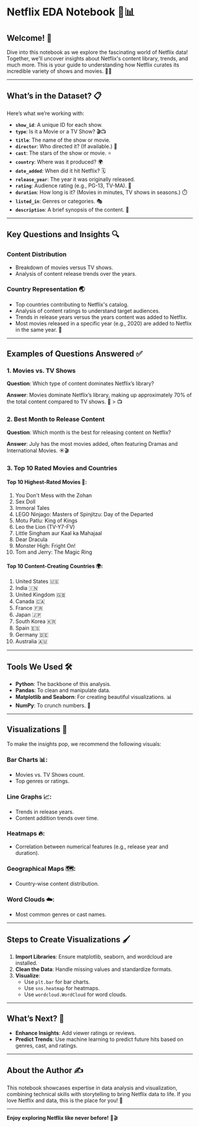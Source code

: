 # Netflix EDA Notebook 🎥📊

## Welcome! 🌟

Dive into this notebook as we explore the fascinating world of Netflix data! Together, we'll uncover insights about Netflix's content library, trends, and much more. This is your guide to understanding how Netflix curates its incredible variety of shows and movies. 🍿✨

---

## What’s in the Dataset? 📋

Here’s what we’re working with:

- **`show_id`**: A unique ID for each show.
- **`type`**: Is it a Movie or a TV Show? 🎬📺
- **`title`**: The name of the show or movie.
- **`director`**: Who directed it? (If available.) 🎥
- **`cast`**: The stars of the show or movie. ⭐
- **`country`**: Where was it produced? 🌍
- **`date_added`**: When did it hit Netflix? 🗓️
- **`release_year`**: The year it was originally released.
- **`rating`**: Audience rating (e.g., PG-13, TV-MA). 🔞
- **`duration`**: How long is it? (Movies in minutes, TV shows in seasons.) ⏱️
- **`listed_in`**: Genres or categories. 🎭
- **`description`**: A brief synopsis of the content. 📝

---

## Key Questions and Insights 🔍

### Content Distribution

- Breakdown of movies versus TV shows.
- Analysis of content release trends over the years.

### Country Representation 🌏

- Top countries contributing to Netflix's catalog.
- Analysis of content ratings to understand target audiences.
- Trends in release years versus the years content was added to Netflix.
- Most movies released in a specific year (e.g., 2020) are added to Netflix in the same year. 🎉

---

## Examples of Questions Answered ✅

### 1. Movies vs. TV Shows

**Question**: Which type of content dominates Netflix’s library?

**Answer**: Movies dominate Netflix’s library, making up approximately 70% of the total content compared to TV shows. 🎥 > 📺

### 2. Best Month to Release Content

**Question**: Which month is the best for releasing content on Netflix?

**Answer**: July has the most movies added, often featuring Dramas and International Movies. ☀️🎬

### 3. Top 10 Rated Movies and Countries

#### Top 10 Highest-Rated Movies 🌟:

1. You Don't Mess with the Zohan
2. Sex Doll
3. Immoral Tales
4. LEGO Ninjago: Masters of Spinjitzu: Day of the Departed
5. Motu Patlu: King of Kings
6. Leo the Lion (TV-Y7-FV)
7. Little Singham aur Kaal ka Mahajaal
8. Dear Dracula
9. Monster High: Fright On!
10. Tom and Jerry: The Magic Ring

#### Top 10 Content-Creating Countries 🌍:

1. United States 🇺🇸
2. India 🇮🇳
3. United Kingdom 🇬🇧
4. Canada 🇨🇦
5. France 🇫🇷
6. Japan 🇯🇵
7. South Korea 🇰🇷
8. Spain 🇪🇸
9. Germany 🇩🇪
10. Australia 🇦🇺

---

## Tools We Used 🛠️

- **Python**: The backbone of this analysis.
- **Pandas**: To clean and manipulate data.
- **Matplotlib and Seaborn**: For creating beautiful visualizations. 📊
- **NumPy**: To crunch numbers. 🔢

---

## Visualizations 🎨

To make the insights pop, we recommend the following visuals:

### Bar Charts 📊:
- Movies vs. TV Shows count.
- Top genres or ratings.

### Line Graphs 📈:
- Trends in release years.
- Content addition trends over time.

### Heatmaps 🔥:
- Correlation between numerical features (e.g., release year and duration).

### Geographical Maps 🗺️:
- Country-wise content distribution.

### Word Clouds ☁️:
- Most common genres or cast names.

---

## Steps to Create Visualizations 🖌️

1. **Import Libraries**: Ensure matplotlib, seaborn, and wordcloud are installed.
2. **Clean the Data**: Handle missing values and standardize formats.
3. **Visualize**:
   - Use `plt.bar` for bar charts.
   - Use `sns.heatmap` for heatmaps.
   - Use `wordcloud.WordCloud` for word clouds.

---

## What’s Next? 🚀

- **Enhance Insights**: Add viewer ratings or reviews.
- **Predict Trends**: Use machine learning to predict future hits based on genres, cast, and ratings.

---

## About the Author ✍️

This notebook showcases expertise in data analysis and visualization, combining technical skills with storytelling to bring Netflix data to life. If you love Netflix and data, this is the place for you! 🎉

---

**Enjoy exploring Netflix like never before!** 🍿🎬
